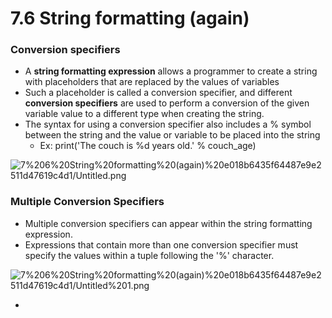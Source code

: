 # 7.6 String formatting (again)

### Conversion specifiers

- A **string formatting expression** allows a programmer to create a string with placeholders that are replaced by the values of variables
- Such a placeholder is called a conversion specifier, and different **conversion specifiers** are used to perform a conversion of the given variable value to a different type when creating the string.
- The syntax for using a conversion specifier also includes a % symbol between the string and the value or variable to be placed into the string
    - Ex: print('The couch is %d years old.' % couch_age)

![7%206%20String%20formatting%20(again)%20e018b6435f64487e9e2511d47619c4d1/Untitled.png](7.6.1.png)

### Multiple Conversion Specifiers

- Multiple conversion specifiers can appear within the string formatting expression.
- Expressions that contain more than one conversion specifier must specify the values within a tuple following the '%' character.

![7%206%20String%20formatting%20(again)%20e018b6435f64487e9e2511d47619c4d1/Untitled%201.png](7.6.2.png)

-
